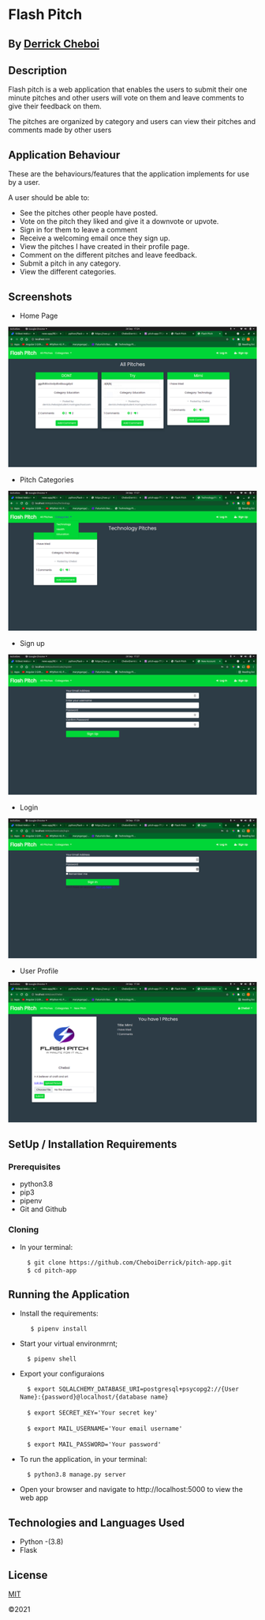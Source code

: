 # Flash Pitch

## By [Derrick Cheboi](https://github.com/CheboiDerrick/)

## Description
Flash pitch is a web application that enables the users to submit their one minute pitches and other users will vote on them and leave comments to give their feedback on them.

The pitches are organized by category and users can view their pitches and comments made by other users

## Application Behaviour
These are the behaviours/features that the application implements for use by a user.

A user should be able to:
* See the pitches other people have posted.
* Vote on the pitch they liked and give it a downvote or upvote.
* Sign in for them to leave a comment
* Receive a welcoming email once they sign up.
* View the pitches I have created in their profile page.
* Comment on the different pitches and leave feedback.
* Submit a pitch in any category.
* View the different categories.

## Screenshots
* Home Page
<img src="app/static/screenshots/HOME.png">

* Pitch Categories
<img src="app/static/screenshots/categories.png">

* Sign up
<img src="app/static/screenshots/signup.png">

* Login
<img src="app/static/screenshots/login.png">

* User Profile
<img src="app/static/screenshots/profile.png">

## SetUp / Installation Requirements
### Prerequisites
* python3.8
* pip3
* pipenv
* Git and Github

### Cloning
* In your terminal:
        
        $ git clone https://github.com/CheboiDerrick/pitch-app.git
        $ cd pitch-app

## Running the Application
* Install the requirements:

         $ pipenv install

* Start your virtual environmrnt;

        $ pipenv shell 

* Export your configuraions

        $ export SQLALCHEMY_DATABASE_URI=postgresql+psycopg2://{User Name}:{password}@localhost/{database name}

        $ export SECRET_KEY='Your secret key'

        $ export MAIL_USERNAME='Your email username'

        $ export MAIL_PASSWORD='Your password'

* To run the application, in your terminal:
        
        $ python3.8 manage.py server
    

* Open your browser and navigate to http://localhost:5000 to view the web app

        
## Technologies and Languages Used
* Python -(3.8)
* Flask


## License
[MIT](https://github.com/CheboiDerrick/pitch-app/blob/main/LICENCE) 

&copy;2021
